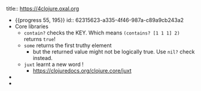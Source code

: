 title:: https://4clojure.oxal.org

- {{progress 55, 195}}
  id:: 62315623-a335-4f46-987a-c89a9cb243a2
- Core libraries
	- `contain?` checks the KEY. Which means `(contains? [1 1 1] 2)` returns `true`!
	- `some` returns the first truthy element
		- but the returned value might not be logically true. Use `nil?` check instead.
	- `juxt` learnt a new word !
		- https://clojuredocs.org/clojure.core/juxt
-
-